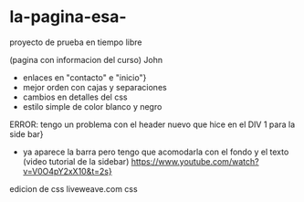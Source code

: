 # la-pagina-esa-

proyecto de prueba en tiempo libre 

(pagina con informacion del curso)
 John 
 + enlaces en "contacto" e "inicio"}
 + mejor orden con cajas y separaciones
 + cambios en detalles del css
 + estilo simple de color blanco y negro 

ERROR:
tengo un problema con el header nuevo que hice en el DIV 1 para la side bar}
+ ya aparece la barra pero tengo que acomodarla con el fondo y el texto 
(video tutorial de la sidebar) https://www.youtube.com/watch?v=V0O4pY2xX10&t=2s}



edicion de css liveweave.com css 